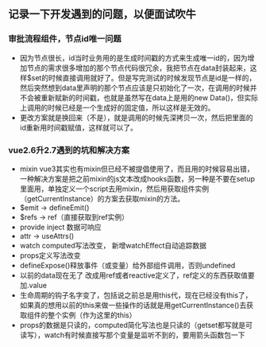 ## 记录一下开发遇到的问题，以便面试吹牛

### 审批流程组件，节点id唯一问题
- 因为节点很长，id当时业务用的是生成时间戳的方式来生成唯一id的，因为增加节点的需求很多增加的那个节点代码很冗余，我把节点在data封装起来，这样$set的时候直接调用就好了。但是写完测试的时候发现节点是id是一样的，然后突然想到data里声明的那个节点应该是只初始化了一次，在调用的时候并不会被重新赋新的时间戳，也就是虽然写在data上是用的new Data()，但实际上调用的时候已经是一个生成好的固定值，所以这样是无效的。
- 更改方案就是换回来（不是），就是调用的时候先深拷贝一次，然后把里面的id重新用时间戳赋值，这样就可以了。

### vue2.6升2.7遇到的坑和解决方案
- mixin vue3其实也有mixin但已经不被提倡使用了，而且用的时候容易出错，一种解决方案是把之前mixin的js文本改成hooks函数，另一种是不要在setup里面用，单独定义一个script去用mixin，然后用获取组件实例（getCurrentInstance）的方案去获取mixin的方法。
- $emit -> defineEmit()
- $refs -> ref（直接获取到ref实例）
- provide inject 数据可响应
- attr -> useAttrs()
- watch computed写法改变， 新增watchEffect自动追踪数据
- props定义写法改变
- defineExpose()释放事件（或变量）给外部组件调用，否则undefined
- 以前的data现在无了 改成用ref或者reactive定义了，ref定义的东西获取值要加.value
- 生命周期的钩子名字变了，包括说之前总是用this代，现在已经没有this了，如果真的想用以前的this来做一些操作的话就是用getCurrentInstance()去获取组件的整个实例（作为这里的this）
- props的数据是只读的，computed简化写法也是只读的（getset都写就是可读写），watch有时候直接写那个变量是监听不到的，要用箭头函数包一下